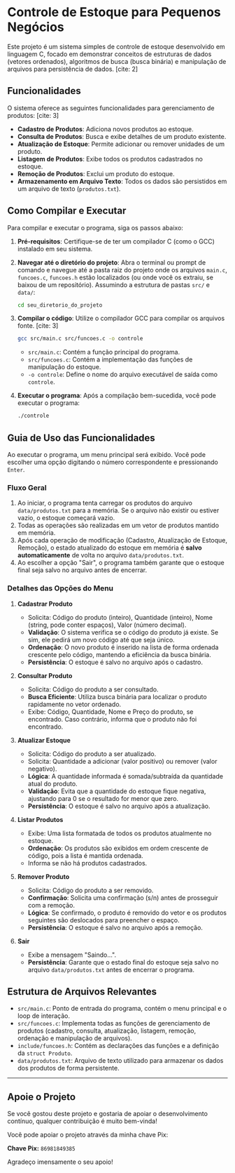 # Controle de Estoque para Pequenos Negócios

Este projeto é um sistema simples de controle de estoque desenvolvido em linguagem C, focado em demonstrar conceitos de estruturas de dados (vetores ordenados), algoritmos de busca (busca binária) e manipulação de arquivos para persistência de dados. [cite: 2]

## Funcionalidades

O sistema oferece as seguintes funcionalidades para gerenciamento de produtos: [cite: 3]

* **Cadastro de Produtos**: Adiciona novos produtos ao estoque.
* **Consulta de Produtos**: Busca e exibe detalhes de um produto existente.
* **Atualização de Estoque**: Permite adicionar ou remover unidades de um produto.
* **Listagem de Produtos**: Exibe todos os produtos cadastrados no estoque.
* **Remoção de Produtos**: Exclui um produto do estoque.
* **Armazenamento em Arquivo Texto**: Todos os dados são persistidos em um arquivo de texto (`produtos.txt`).

## Como Compilar e Executar

Para compilar e executar o programa, siga os passos abaixo:

1.  **Pré-requisitos**: Certifique-se de ter um compilador C (como o GCC) instalado em seu sistema.

2.  **Navegar até o diretório do projeto**:
    Abra o terminal ou prompt de comando e navegue até a pasta raiz do projeto onde os arquivos `main.c`, `funcoes.c`, `funcoes.h` estão localizados (ou onde você os extraiu, se baixou de um repositório). Assumindo a estrutura de pastas `src/` e `data/`:

    ```bash
    cd seu_diretorio_do_projeto
    ```

3.  **Compilar o código**:
    Utilize o compilador GCC para compilar os arquivos fonte. [cite: 3]

    ```bash
    gcc src/main.c src/funcoes.c -o controle
    ```
    * `src/main.c`: Contém a função principal do programa.
    * `src/funcoes.c`: Contém a implementação das funções de manipulação do estoque.
    * `-o controle`: Define o nome do arquivo executável de saída como `controle`.

4.  **Executar o programa**:
    Após a compilação bem-sucedida, você pode executar o programa:

    ```bash
    ./controle
    ```

## Guia de Uso das Funcionalidades

Ao executar o programa, um menu principal será exibido. Você pode escolher uma opção digitando o número correspondente e pressionando `Enter`.

### Fluxo Geral

1.  Ao iniciar, o programa tenta carregar os produtos do arquivo `data/produtos.txt` para a memória. Se o arquivo não existir ou estiver vazio, o estoque começará vazio.
2.  Todas as operações são realizadas em um vetor de produtos mantido em memória.
3.  Após cada operação de modificação (Cadastro, Atualização de Estoque, Remoção), o estado atualizado do estoque em memória é **salvo automaticamente** de volta no arquivo `data/produtos.txt`.
4.  Ao escolher a opção "Sair", o programa também garante que o estoque final seja salvo no arquivo antes de encerrar.

### Detalhes das Opções do Menu

1.  **Cadastrar Produto**
    * Solicita: Código do produto (inteiro), Quantidade (inteiro), Nome (string, pode conter espaços), Valor (número decimal).
    * **Validação**: O sistema verifica se o código do produto já existe. Se sim, ele pedirá um novo código até que seja único.
    * **Ordenação**: O novo produto é inserido na lista de forma ordenada crescente pelo código, mantendo a eficiência da busca binária.
    * **Persistência**: O estoque é salvo no arquivo após o cadastro.

2.  **Consultar Produto**
    * Solicita: Código do produto a ser consultado.
    * **Busca Eficiente**: Utiliza busca binária para localizar o produto rapidamente no vetor ordenado.
    * Exibe: Código, Quantidade, Nome e Preço do produto, se encontrado. Caso contrário, informa que o produto não foi encontrado.

3.  **Atualizar Estoque**
    * Solicita: Código do produto a ser atualizado.
    * Solicita: Quantidade a adicionar (valor positivo) ou remover (valor negativo).
    * **Lógica**: A quantidade informada é somada/subtraída da quantidade atual do produto.
    * **Validação**: Evita que a quantidade do estoque fique negativa, ajustando para 0 se o resultado for menor que zero.
    * **Persistência**: O estoque é salvo no arquivo após a atualização.

4.  **Listar Produtos**
    * Exibe: Uma lista formatada de todos os produtos atualmente no estoque.
    * **Ordenação**: Os produtos são exibidos em ordem crescente de código, pois a lista é mantida ordenada.
    * Informa se não há produtos cadastrados.

5.  **Remover Produto**
    * Solicita: Código do produto a ser removido.
    * **Confirmação**: Solicita uma confirmação (s/n) antes de prosseguir com a remoção.
    * **Lógica**: Se confirmado, o produto é removido do vetor e os produtos seguintes são deslocados para preencher o espaço.
    * **Persistência**: O estoque é salvo no arquivo após a remoção.

6.  **Sair**
    * Exibe a mensagem "Saindo...".
    * **Persistência**: Garante que o estado final do estoque seja salvo no arquivo `data/produtos.txt` antes de encerrar o programa.

## Estrutura de Arquivos Relevantes

* `src/main.c`: Ponto de entrada do programa, contém o menu principal e o loop de interação.
* `src/funcoes.c`: Implementa todas as funções de gerenciamento de produtos (cadastro, consulta, atualização, listagem, remoção, ordenação e manipulação de arquivos).
* `include/funcoes.h`: Contém as declarações das funções e a definição da `struct Produto`.
* `data/produtos.txt`: Arquivo de texto utilizado para armazenar os dados dos produtos de forma persistente.

---
## Apoie o Projeto

Se você gostou deste projeto e gostaria de apoiar o desenvolvimento contínuo, qualquer contribuição é muito bem-vinda!

Você pode apoiar o projeto através da minha chave Pix:

**Chave Pix:** `86981849385`

Agradeço imensamente o seu apoio!
